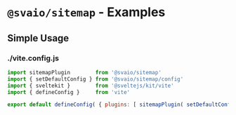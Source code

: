 # `@svaio/sitemap` - Examples

## Simple Usage

### ./vite.config.js

```js
import sitemapPlugin        from '@svaio/sitemap'
import { setDefaultConfig } from '@svaio/sitemap/config'
import { sveltekit }        from '@sveltejs/kit/vite'
import { defineConfig }     from 'vite'

export default defineConfig( { plugins: [ sitemapPlugin( setDefaultConfig( ) ), sveltekit() ] } )

```



